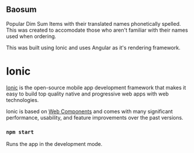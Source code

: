 ## Baosum

Popular Dim Sum Items with their translated names phonetically spelled. This was created to accomodate those who aren't familiar with their names used when ordering.

This was built using Ionic and uses Angular as it's rendering framework.

# Ionic

[Ionic](https://ionicframework.com/) is the open-source mobile app development framework that makes it easy to
build top quality native and progressive web apps with web technologies.

Ionic is based on [Web Components](https://www.webcomponents.org/introduction) and comes with many significant performance, usability, and feature improvements over the past versions.

### `npm start`

Runs the app in the development mode.
